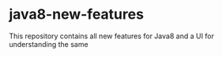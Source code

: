 # java8-new-features
This repository contains all new features for Java8 and a UI for understanding the same
